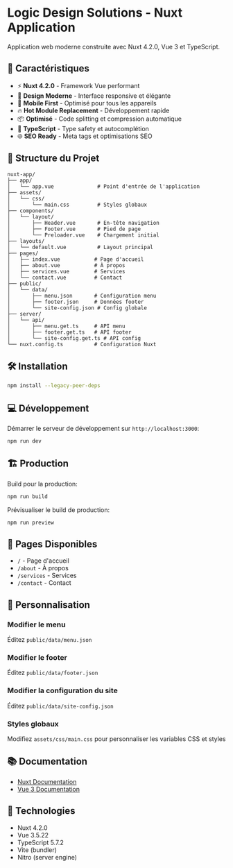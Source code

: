 # Logic Design Solutions - Nuxt Application

Application web moderne construite avec Nuxt 4.2.0, Vue 3 et TypeScript.

## 🚀 Caractéristiques

- ⚡️ **Nuxt 4.2.0** - Framework Vue performant
- 🎨 **Design Moderne** - Interface responsive et élégante
- 📱 **Mobile First** - Optimisé pour tous les appareils
- 🔥 **Hot Module Replacement** - Développement rapide
- 📦 **Optimisé** - Code splitting et compression automatique
- 🎯 **TypeScript** - Type safety et autocomplétion
- 🌐 **SEO Ready** - Meta tags et optimisations SEO

## 📁 Structure du Projet

```
nuxt-app/
├── app/
│   └── app.vue              # Point d'entrée de l'application
├── assets/
│   └── css/
│       └── main.css         # Styles globaux
├── components/
│   └── layout/
│       ├── Header.vue       # En-tête navigation
│       ├── Footer.vue       # Pied de page
│       └── Preloader.vue    # Chargement initial
├── layouts/
│   └── default.vue          # Layout principal
├── pages/
│   ├── index.vue           # Page d'accueil
│   ├── about.vue           # À propos
│   ├── services.vue        # Services
│   └── contact.vue         # Contact
├── public/
│   └── data/
│       ├── menu.json       # Configuration menu
│       ├── footer.json     # Données footer
│       └── site-config.json # Config globale
├── server/
│   └── api/
│       ├── menu.get.ts     # API menu
│       ├── footer.get.ts   # API footer
│       └── site-config.get.ts # API config
└── nuxt.config.ts          # Configuration Nuxt
```

## 🛠️ Installation

```bash
npm install --legacy-peer-deps
```

## 💻 Développement

Démarrer le serveur de développement sur `http://localhost:3000`:

```bash
npm run dev
```

## 🏗️ Production

Build pour la production:

```bash
npm run build
```

Prévisualiser le build de production:

```bash
npm run preview
```

## 📝 Pages Disponibles

- `/` - Page d'accueil
- `/about` - À propos
- `/services` - Services
- `/contact` - Contact

## 🎨 Personnalisation

### Modifier le menu
Éditez `public/data/menu.json`

### Modifier le footer
Éditez `public/data/footer.json`

### Modifier la configuration du site
Éditez `public/data/site-config.json`

### Styles globaux
Modifiez `assets/css/main.css` pour personnaliser les variables CSS et styles

## 📚 Documentation

- [Nuxt Documentation](https://nuxt.com/docs)
- [Vue 3 Documentation](https://vuejs.org/)

## 🔧 Technologies

- Nuxt 4.2.0
- Vue 3.5.22
- TypeScript 5.7.2
- Vite (bundler)
- Nitro (server engine)
